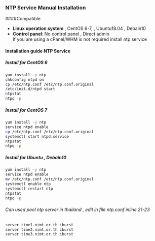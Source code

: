 ### NTP Service Manual Installation

####Compatible

- **Linux operation system** , CentOS 6-7, , Ubuntu18.04 , Debain10
- **Control panel**: No control panel , Direct admin  
If you are using a cPanel/WHM is not required install ntp service

#### Installation guide NTP Service 

  ##### Install for CentOS 6
```bash
yum install -y ntp
chkconfig ntpd on
cp /etc/ntp.conf /etc/ntp.conf.original
/etc/init.d/ntpd start
ntpstat
ntpq -p
```

  ##### Install for CentOS 7
  ```bash
yum install -y ntp
service ntpd enable
cp /etc/ntp.conf /etc/ntp.conf.original
systemctl start ntpd.service
ntpstat
ntpq -p
  ``` 

  ##### Install for  Ubuntu , Debain10
  ```bash
yum install -y ntp
service ntpd enable
mv /etc/ntp.conf /etc/ntp.conf.original
systemctl enable ntp
systemctl restart ntp
ntpstat
ntpq -p
  ```

###### Can used pool ntp server in thailand , edit in file ntp.conf inline 21-23

```bash
server time1.nimt.or.th iburst
server time2.nimt.or.th iburst
server time3.nimt.or.th iburst

